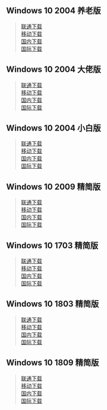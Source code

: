 ## Windows 10 2004 养老版
>[联通下载](https://download.fuibafuyu.cn/d/123/System/Windows/Lite/Win10-2004-YangLao-210919.iso "nya~")<br>
>[移动下载](https://download.fuibafuyu.cn/d/139/System/Windows/Lite/Win10-2004-YangLao-210919.iso "nya~")<br>
>[国内下载](https://download.fuibafuyu.top/Ali/System/Windows/Lite/Win10-2004-YangLao-210919.iso "nya~")<br>
>[国际下载](https://download.fuibafuyu.top/OD/System/Windows/Lite/Win10-2004-YangLao-210919.iso "nya~")

## Windows 10 2004 大佬版
>[联通下载](https://download.fuibafuyu.cn/d/123/System/Windows/Lite/Win10-2004-LAO-ALPHA210120.iso "nya~")<br>
>[移动下载](https://download.fuibafuyu.cn/d/139/System/Windows/Lite/Win10-2004-LAO-ALPHA210120.iso "nya~")<br>
>[国内下载](https://download.fuibafuyu.top/Ali/System/Windows/Lite/Win10-2004-LAO-ALPHA210120.iso "nya~")<br>
>[国际下载](https://download.fuibafuyu.top/OD/System/Windows/Lite/Win10-2004-LAO-ALPHA210120.iso "nya~")

## Windows 10 2004 小白版
>[联通下载](https://download.fuibafuyu.cn/d/123/System/Windows/Lite/Win10-2004-BAI-ALPHA210120.iso "nya~")<br>
>[移动下载](https://download.fuibafuyu.cn/d/139/System/Windows/Lite/Win10-2004-BAI-ALPHA210120.iso "nya~")<br>
>[国内下载](https://download.fuibafuyu.top/Ali/System/Windows/Lite/Win10-2004-BAI-ALPHA210120.iso "nya~")<br>
>[国际下载](https://download.fuibafuyu.top/OD/System/Windows/Lite/Win10-2004-BAI-ALPHA210120.iso "nya~")

## Windows 10 2009 精简版
>[联通下载](https://download.fuibafuyu.cn/d/123/System/Windows/Lite/Win10-2009-Lite-ALPHA210320.iso "nya~")<br>
>[移动下载](https://download.fuibafuyu.cn/d/139/System/Windows/Lite/Win10-2009-Lite-ALPHA210320.iso "nya~")<br>
>[国内下载](https://download.fuibafuyu.top/Ali/System/Windows/Lite/Win10-2009-Lite-ALPHA210320.iso "nya~")<br>
>[国际下载](https://download.fuibafuyu.top/OD/System/Windows/Lite/Win10-2009-Lite-ALPHA210320.iso "nya~")

## Windows 10 1703 精简版
>[联通下载](https://download.fuibafuyu.cn/d/123/System/Windows/Lite/Win10-1703-Lite-ALPHA210206.iso "nya~")<br>
>[移动下载](https://download.fuibafuyu.cn/d/139/System/Windows/Lite/Win10-1703-Lite-ALPHA210206.iso "nya~")<br>
>[国内下载](https://download.fuibafuyu.top/Ali/System/Windows/Lite/Win10-1703-Lite-ALPHA210206.iso "nya~")<br>
>[国际下载](https://download.fuibafuyu.top/OD/System/Windows/Lite/Win10-1703-Lite-ALPHA210206.iso "nya~")

## Windows 10 1803 精简版
>[联通下载](https://download.fuibafuyu.cn/d/123/System/Windows/Lite/Win10-1803-Plus-ALPHA210208.iso "nya~")<br>
>[移动下载](https://download.fuibafuyu.cn/d/139/System/Windows/Lite/Win10-1803-Plus-ALPHA210208.iso "nya~")<br>
>[国内下载](https://download.fuibafuyu.top/Ali/System/Windows/Lite/Win10-1803-Plus-ALPHA210208.iso "nya~")<br>
>[国际下载](https://download.fuibafuyu.top/OD/System/Windows/Lite/Win10-1803-Plus-ALPHA210208.iso "nya~")

## Windows 10 1809 精简版
>[联通下载](https://download.fuibafuyu.cn/d/123/System/Windows/Lite/Win10-1809-Lite-ALPHA210311.iso "nya~")<br>
>[移动下载](https://download.fuibafuyu.cn/d/139/System/Windows/Lite/Win10-1809-Lite-ALPHA210311.iso "nya~")<br>
>[国内下载](https://download.fuibafuyu.top/Ali/System/Windows/Lite/Win10-1809-Lite-ALPHA210311.iso "nya~")<br>
>[国际下载](https://download.fuibafuyu.top/OD/System/Windows/Lite/Win10-1809-Lite-ALPHA210311.iso "nya~")

